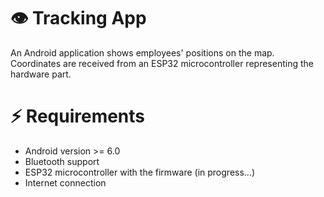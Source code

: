 # 👁 Tracking App
An Android application shows employees' positions on the map. Coordinates are received from an ESP32 microcontroller representing the hardware part.


# ⚡ Requirements
- Android version >= 6.0
- Bluetooth support
- ESP32 microcontroller with the firmware (in progress...)
- Internet connection